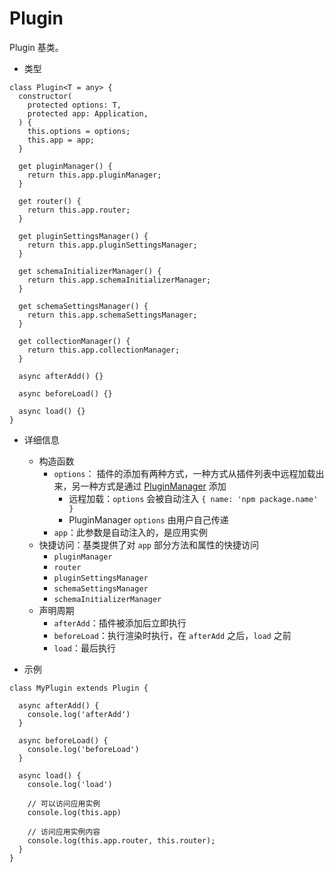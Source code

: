 # Plugin

Plugin 基类。

- 类型

```tsx | pure
class Plugin<T = any> {
  constructor(
    protected options: T,
    protected app: Application,
  ) {
    this.options = options;
    this.app = app;
  }

  get pluginManager() {
    return this.app.pluginManager;
  }

  get router() {
    return this.app.router;
  }

  get pluginSettingsManager() {
    return this.app.pluginSettingsManager;
  }

  get schemaInitializerManager() {
    return this.app.schemaInitializerManager;
  }

  get schemaSettingsManager() {
    return this.app.schemaSettingsManager;
  }

  get collectionManager() {
    return this.app.collectionManager;
  }

  async afterAdd() {}

  async beforeLoad() {}

  async load() {}
}
```

- 详细信息

  - 构造函数
    - `options`： 插件的添加有两种方式，一种方式从插件列表中远程加载出来，另一种方式是通过 [PluginManager](/core/application/plugin-manager) 添加
      - 远程加载：`options` 会被自动注入 `{ name: 'npm package.name' }`
      - PluginManager `options` 由用户自己传递
    - `app`：此参数是自动注入的，是应用实例
  - 快捷访问：基类提供了对 `app` 部分方法和属性的快捷访问
    - `pluginManager`
    - `router`
    - `pluginSettingsManager`
    - `schemaSettingsManager`
    - `schemaInitializerManager`
  - 声明周期
    - `afterAdd`：插件被添加后立即执行
    - `beforeLoad`：执行渲染时执行，在 `afterAdd` 之后，`load` 之前
    - `load`：最后执行
- 示例

```tsx | pure
class MyPlugin extends Plugin {

  async afterAdd() {
    console.log('afterAdd')
  }

  async beforeLoad() {
    console.log('beforeLoad')
  }

  async load() {
    console.log('load')

    // 可以访问应用实例
    console.log(this.app)

    // 访问应用实例内容
    console.log(this.app.router, this.router);
  }
}
```
